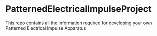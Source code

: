 # PatternedElectricalImpulseProject
This repo contains all the information required for developing your own Patterned Electrical Impulse Apparatus

